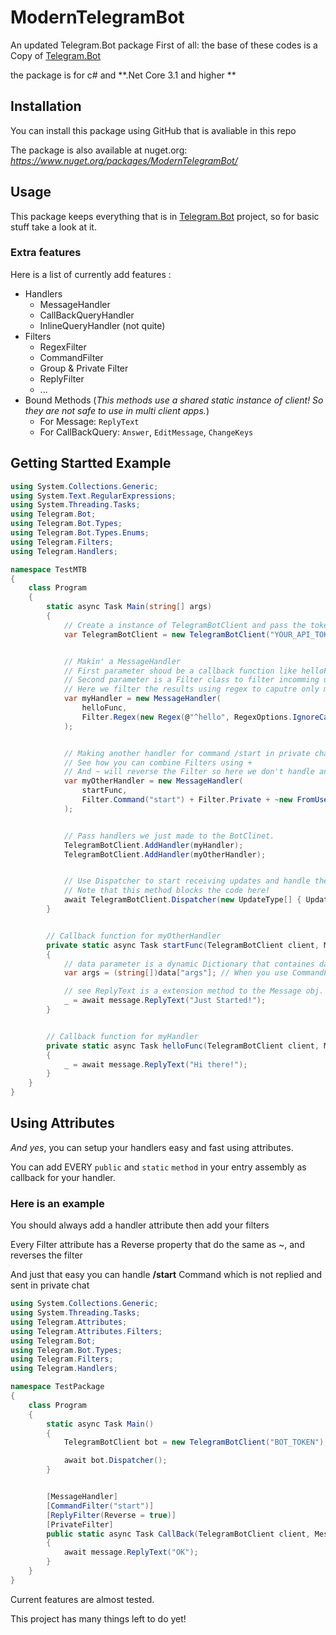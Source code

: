 # ModernTelegramBot
An updated Telegram.Bot package
First of all: the base of these codes is a Copy of [Telegram.Bot](https://github.com/TelegramBots/Telegram.Bot)

the package is for c# and **.Net Core 3.1 and higher **

## Installation 
You can install this package using GitHub that is avaliable in this repo

The package is also available at nuget.org:
_https://www.nuget.org/packages/ModernTelegramBot/_

## Usage
This package keeps everything that is in [Telegram.Bot](https://github.com/TelegramBots/Telegram.Bot) project, so for basic stuff take a look at it.

### Extra features 
Here is a list of currently add features :
  - Handlers
    - MessageHandler
    - CallBackQueryHandler
    - InlineQueryHandler (not quite)
  - Filters
    - RegexFilter
    - CommandFilter
    - Group & Private Filter
    - ReplyFilter
    - ...
  - Bound Methods (_This methods use a shared static instance of client! So they are not safe to use in multi client apps._)
    - For Message: `ReplyText`
    - For CallBackQuery: `Answer`, `EditMessage`, `ChangeKeys`
    
## Getting Startted Example

```cs
using System.Collections.Generic;
using System.Text.RegularExpressions;
using System.Threading.Tasks;
using Telegram.Bot;
using Telegram.Bot.Types;
using Telegram.Bot.Types.Enums;
using Telegram.Filters;
using Telegram.Handlers;

namespace TestMTB
{
    class Program
    {
        static async Task Main(string[] args)
        {
            // Create a instance of TelegramBotClient and pass the token you got from @BotFather
            var TelegramBotClient = new TelegramBotClient("YOUR_API_TOKEN");


            // Makin' a MessageHandler
            // First parameter shoud be a callback function like helloFunc here
            // Second parameter is a Filter class to filter incomming updates for this handler
            // Here we filter the results using regex to caputre only messages starting with Hello.
            var myHandler = new MessageHandler(
                helloFunc, 
                Filter.Regex(new Regex(@"^hello", RegexOptions.IgnoreCase))
            );


            // Making another handler for command /start in private chat only.
            // See how you can combine Filters using +
            // And ~ will reverse the Filter so here we don't handle any messages from '1234577'
            var myOtherHandler = new MessageHandler(
                startFunc,
                Filter.Command("start") + Filter.Private + ~new FromUsersFilter(1234577)
            );


            // Pass handlers we just made to the BotClinet.
            TelegramBotClient.AddHandler(myHandler);
            TelegramBotClient.AddHandler(myOtherHandler);


            // Use Dispatcher to start receiving updates and handle them
            // Note that this method blocks the code here!
            await TelegramBotClient.Dispatcher(new UpdateType[] { UpdateType.Message });
        }


        // Callback function for myOtherHandler
        private static async Task startFunc(TelegramBotClient client, Message message, Dictionary<string, dynamic> data)
        {
            // data parameter is a dynamic Dictionary that containes data depending on your filters
            var args = (string[])data["args"]; // When you use CommandFilter you have args in data Dictionary

            // see ReplyText is a extension method to the Message obj.
            _ = await message.ReplyText("Just Started!");
        }


        // Callback function for myHandler
        private static async Task helloFunc(TelegramBotClient client, Message message, Dictionary<string, dynamic> data)
        {
            _ = await message.ReplyText("Hi there!");
        }
    }
}
```

## Using Attributes
*And yes*, you can setup your handlers easy and fast using attributes.

You can add EVERY `public` and `static` `method` in your entry assembly as callback for your handler.

### Here is an example

You should always add a handler attribute then add your filters

Every Filter attribute has a Reverse property that do the same as ~, and reverses the filter

And just that easy you can handle __/start__ Command which is not replied and sent in private chat

```cs
using System.Collections.Generic;
using System.Threading.Tasks;
using Telegram.Attributes;
using Telegram.Attributes.Filters;
using Telegram.Bot;
using Telegram.Bot.Types;
using Telegram.Filters;
using Telegram.Handlers;

namespace TestPackage
{
    class Program
    {
        static async Task Main()
        {
            TelegramBotClient bot = new TelegramBotClient("BOT_TOKEN");

            await bot.Dispatcher();
        }


        [MessageHandler]
        [CommandFilter("start")]
        [ReplyFilter(Reverse = true)]
        [PrivateFilter]
        public static async Task CallBack(TelegramBotClient client, Message message, Dictionary<string, dynamic> data)
        {
            await message.ReplyText("OK");
        }
    }
}
```


Current features are almost tested.

This project has many things left to do yet!

    

